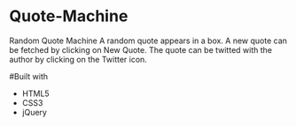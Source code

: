 # Quote-Machine
Random Quote Machine
A random quote appears in a box. A new quote can be fetched by clicking on New Quote. The quote can be twitted with the author by clicking on the Twitter icon.

#Built with
 - HTML5
 - CSS3
 - jQuery
